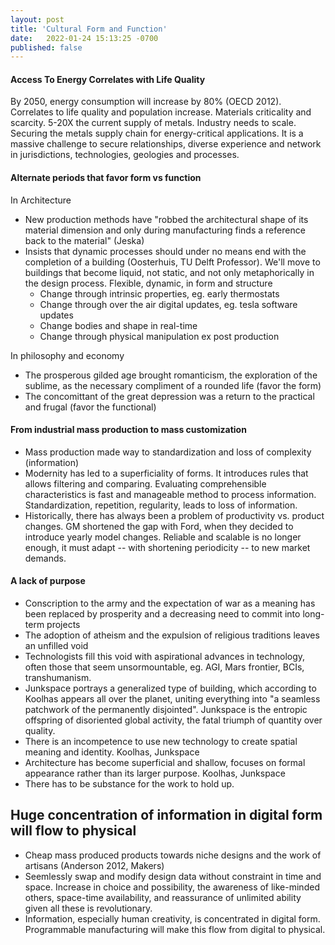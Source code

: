 ```yaml
---
layout: post
title: 'Cultural Form and Function'
date:   2022-01-24 15:13:25 -0700
published: false 
---
```


#### Access To Energy Correlates with Life Quality

By 2050, energy consumption will increase by 80% (OECD 2012). Correlates to life quality and population increase.
Materials criticality and scarcity. 5-20X the current supply of metals. Industry needs to scale. 
Securing the metals supply chain for energy-critical applications. 
It is a massive challenge to secure relationships, diverse experience and network in jurisdictions, technologies, geologies and processes. 

#### Alternate periods that favor form vs function
In Architecture
- New production methods have "robbed the architectural shape of its material dimension and only during manufacturing finds a reference back to the material" (Jeska)
- Insists that dynamic processes should under no means end with the completion of a building (Oosterhuis, TU Delft Professor). We'll move to buildings that become liquid, not static, and not only metaphorically in the design process. Flexible, dynamic, in form and structure
  - Change through intrinsic properties, eg. early thermostats
  - Change through over the air digital updates, eg. tesla software updates 
  - Change bodies and shape in real-time
  - Change through physical manipulation ex post production

In philosophy and economy
  - The prosperous gilded age brought romanticism, the exploration of the sublime, as the necessary compliment of a rounded life (favor the form)
  - The concomittant of the great depression was a return to the practical and frugal (favor the functional) 

#### From industrial mass production to mass customization
- Mass production made way to standardization and loss of complexity (information)
- Modernity has led to a superficiality of forms. It introduces rules that allows filtering and comparing. Evaluating comprehensible characteristics is fast and manageable method to process information. Standardization, repetition, regularity, leads to loss of information.
- Historically, there has always been a problem of productivity vs. product changes. GM shortened the gap with Ford, when they decided to introduce yearly model changes. Reliable and scalable is no longer enough, it must adapt -- with shortening periodicity -- to new market demands.

#### A lack of purpose
- Conscription to the army and the expectation of war as a meaning has been replaced by prosperity and a decreasing need to commit into long-term projects
- The adoption of atheism and the expulsion of religious traditions leaves an unfilled void  
- Technologists fill this void with aspirational advances in technology, often those that seem unsormountable, eg. AGI, Mars frontier, BCIs, transhumanism.
- Junkspace portrays a generalized type of building, which according to Koolhas appears all over the planet, uniting everything into "a seamless patchwork of the permanently disjointed". Junkspace is the entropic offspring of disoriented global activity, the fatal triumph of quantity over quality.
- There is an incompetence to use new technology to create spatial meaning and identity. Koolhas, Junkspace
- Architecture has become superficial and shallow, focuses on formal appearance rather than its larger purpose. Koolhas, Junkspace
- There has to be substance for the work to hold up.

## Huge concentration of information in digital form will flow to physical
- Cheap mass produced products towards niche designs and the work of artisans (Anderson 2012, Makers) 
- Seemlessly swap and modify design data without constraint in time and space. Increase in choice and possibility, the awareness of like-minded others, space-time availability, and reassurance of unlimited ability given all these is revolutionary.
- Information, especially human creativity, is concentrated in digital form. Programmable manufacturing will make this flow from digital to physical. 
